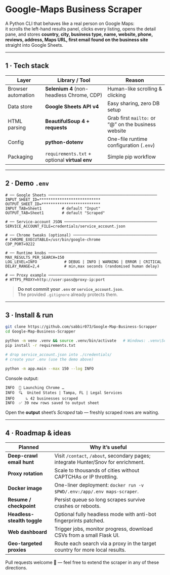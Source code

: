 # Google-Maps Business Scraper

A Python CLI that behaves like a real person on Google Maps:  
it scrolls the left-hand results panel, clicks every listing, opens the
detail pane, and stores **country, city, business type, name, website,
phone, reviews, address, Maps URL, first email found on the
business site** straight into Google Sheets.

---

## 1 · Tech stack

| Layer | Library / Tool | Reason |
|-------|----------------|--------|
| Browser automation | **Selenium 4** (non-headless Chrome, CDP) | Human-like scrolling & clicking |
| Data store | **Google Sheets API v4** | Easy sharing, zero DB setup |
| HTML parsing | **BeautifulSoup 4 + requests** | Grab first `mailto:` or “@” on the business website |
| Config | **python-dotenv** | One-file runtime configuration (`.env`) |
| Packaging | `requirements.txt` + optional **virtual env** | Simple pip workflow |

---

## 2 · Demo `.env`

```env
# ── Google Sheets ────────────────────────────────────────────────
INPUT_SHEET_ID=***************************
OUTPUT_SHEET_ID=**************************
INPUT_TAB=Sheet1         # default "Input"
OUTPUT_TAB=Sheet1        # default "Scraped"

# ── Service-account JSON ─────────────────────────────────────────
SERVICE_ACCOUNT_FILE=credentials/service_account.json

# ── Chrome tweaks (optional) ─────────────────────────────────────
# CHROME_EXECUTABLE=/usr/bin/google-chrome
CDP_PORT=9222

# ── Runtime knobs ────────────────────────────────────────────────
MAX_RESULTS_PER_SEARCH=150
LOG_LEVEL=INFO            # DEBUG | INFO | WARNING | ERROR | CRITICAL
DELAY_RANGE=2,4           # min,max seconds (randomised human delay)

# ── Proxy example ────────────────────────────────────────────────
# HTTPS_PROXY=http://user:pass@proxy-ip:port
```

> **Do not commit your `.env` or `service_account.json`.**  
> The provided `.gitignore` already protects them.

---

## 3 · Install & run

```bash
git clone https://github.com/sabbir073/Google-Map-Business-Scrapper
cd Google-Map-Business-Scrapper

python -m venv .venv && source .venv/bin/activate   # Windows: .venv\Scripts\activate
pip install -r requirements.txt

# drop service_account.json into ./credentials/
# create your .env (use the demo above)

python -m app.main --max 150 --log INFO
```

Console output:

```
INFO  🚀 Launching Chrome …
INFO  🔍  United States | Tampa, FL | Legal Services
INFO     ↳ 42 businesses scraped
INFO  ✅ 39 new rows saved to output sheet
```

Open the **output** sheet’s *Scraped* tab — freshly scraped rows are waiting.

---

## 4 · Roadmap & ideas

| Planned | Why it’s useful |
|---------|-----------------|
| **Deep-crawl email hunt** | Visit `/contact`, `/about`, secondary pages; integrate Hunter/Snov for enrichment. |
| **Proxy rotation** | Scale to thousands of cities without CAPTCHAs or IP throttling. |
| **Docker image** | One-liner deployment: `docker run -v $PWD/.env:/app/.env maps-scraper`. |
| **Resume / checkpoint** | Persist queue so long scrapes survive crashes or reboots. |
| **Headless-stealth toggle** | Optional fully headless mode with anti-bot fingerprints patched. |
| **Web dashboard** | Trigger jobs, monitor progress, download CSVs from a small Flask UI. |
| **Geo-targeted proxies** | Route each search via a proxy in the target country for more local results. |

Pull requests welcome 🤝 — feel free to extend the scraper in any of these directions.
